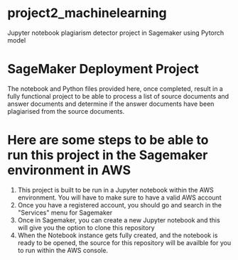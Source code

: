 # project2_machinelearning
Jupyter notebook plagiarism detector project in Sagemaker using Pytorch model

# SageMaker Deployment Project

The notebook and Python files provided here, once completed, result in a fully functional project to be able to process a list of source
documents and answer documents and determine if the answer documents have been plagiarised from the source documents.

# Here are some steps to be able to run this project in the Sagemaker environment in AWS
1. This project is built to be run in a Jupyter notebook within the AWS environment.  You will have to make sure to have a valid AWS account
2. Once you have a registered account, you should go and search in the "Services" menu for Sagemaker
3. Once in Sagemaker, you can create a new Jupyter notebook and this will give you the option to clone this repository
4. When the Notebook instance gets fully created, and the notebook is ready to be opened, the source for this repository will be availble for you to run within the AWS console.


